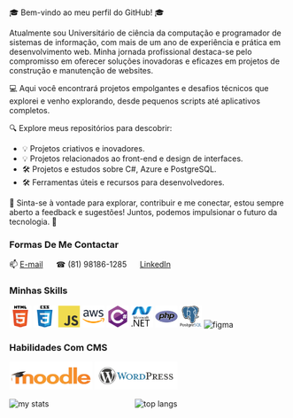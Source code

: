 🎓 Bem-vindo ao meu perfil do GitHub! 🎓

Atualmente sou Universitário de ciência da computação e programador de sistemas de informação, com mais de um ano de experiência e prática em desenvolvimento web. Minha jornada profissional destaca-se pelo compromisso em oferecer soluções inovadoras e eficazes em projetos de construção e manutenção de websites.


💻 Aqui você encontrará projetos empolgantes e desafios técnicos que explorei e venho explorando, desde pequenos scripts até aplicativos completos.

🔍 Explore meus repositórios para descobrir:

- 💡 Projetos criativos e inovadores.
- 💡 Projetos relacionados ao front-end e design de interfaces.
- 🛠️ Projetos e estudos sobre C#, Azure e PostgreSQL.
- 🛠️ Ferramentas úteis e recursos para desenvolvedores.

🌟 Sinta-se à vontade para explorar, contribuir e me conectar, estou sempre aberto a feedback e sugestões! Juntos, podemos impulsionar o futuro da tecnologia. 🌟
 <p>
   <h3>Formas De Me Contactar</h3>
  📫 <a href="mailto:gabriel1902008@hotmail.com" target="_blank">E-mail</a>&nbsp;&nbsp;&nbsp;&nbsp;&nbsp; ☎ (81) 98186-1285&nbsp;&nbsp;&nbsp;&nbsp;&nbsp; <a href = "https://www.linkedin.com/in/gabriel-mendes-roque-622396124/" target="_blank"> LinkedIn</a>
</p>

 <h3> Minhas Skills </h3>
 <p>
    <img src="https://raw.githubusercontent.com/devicons/devicon/master/icons/html5/html5-original-wordmark.svg" alt="html5" width="40" height="40"/>
    <img src="https://raw.githubusercontent.com/devicons/devicon/master/icons/css3/css3-original-wordmark.svg" alt="css3" width="40" height="40"/>
    <img src="https://raw.githubusercontent.com/devicons/devicon/master/icons/javascript/javascript-original.svg" alt="javascript" width="40" height="40"/>
    <img src="https://raw.githubusercontent.com/devicons/devicon/master/icons/amazonwebservices/amazonwebservices-original-wordmark.svg" alt="aws" width="40" height="40"/>
    <img src="https://raw.githubusercontent.com/devicons/devicon/master/icons/csharp/csharp-original.svg" alt="csharp" width="40" height="40"/> 
    <img src="https://raw.githubusercontent.com/devicons/devicon/master/icons/dot-net/dot-net-original-wordmark.svg" alt="dotnet" width="40" height="40"/>
    <img src="https://raw.githubusercontent.com/devicons/devicon/master/icons/php/php-original.svg" alt="php" width="40" height="40"/>
    <img src="https://raw.githubusercontent.com/devicons/devicon/master/icons/postgresql/postgresql-original-wordmark.svg" alt="postgresql" width="40" height="40"/>
    <img src="https://www.vectorlogo.zone/logos/figma/figma-icon.svg" alt="figma" width="40" height="40"/>
</p>
<h3>Habilidades Com CMS</h3>
<p>
 <img src="https://github.com/GabrielMendes16/imagens/blob/main/moodle.png" alt="moodle" width="150" height="50"/>
 <img src="https://github.com/GabrielMendes16/imagens/blob/main/word.png" alt="moodle" width="150" height="50"/>
</p>
<img alt="my stats" align="left" width="45%" src="https://github-readme-stats.vercel.app/api?username=GabrielMendes16&show_icons=true&theme=merko"/>
<img alt="top langs" align="left" width="34%" src="https://github-readme-stats.vercel.app/api/top-langs/?username=GabrielMendes16&layout=compact"/>



